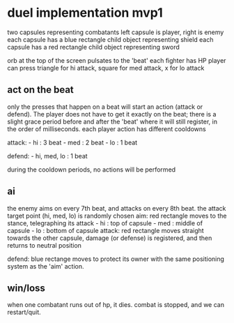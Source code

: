 # duel implementation mvp1

two capsules representing combatants
	left capsule is player, right is enemy
	each capsule has a blue rectangle child object representing shield
	each capsule has a red rectangle child object representing sword

orb at the top of the screen pulsates to the 'beat'
each fighter has HP
player can press triangle for hi attack, square for med attack, x for lo attack

## act on the beat

only the presses that happen on a beat will start an action (attack or defend). The player does not have to get it exactly on the beat; there is a slight grace period before and after the 'beat' where it will still register, in the order of milliseconds.
each player action has different cooldowns

attack:
	- hi : 3 beat
	- med : 2 beat
	- lo : 1 beat

defend:
	- hi, med, lo : 1 beat

during the cooldown periods, no actions will be performed

## ai

the enemy aims on every 7th beat, and attacks on every 8th beat.
the attack target point (hi, med, lo) is randomly chosen
aim: 
	red rectangle moves to the stance, telegraphing its attack
		- hi : top of capsule
		- med : middle of capsule
		- lo : bottom of capsule
attack:
	red rectangle moves straight towards the other capsule, damage (or defense) is registered, and then returns to neutral position

defend:
	blue rectange moves to protect its owner with the same positioning system as the 'aim' action.

## win/loss

when one combatant runs out of hp, it dies. combat is stopped, and we can restart/quit.
